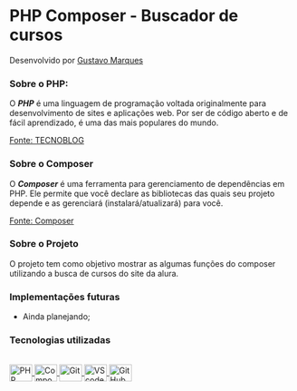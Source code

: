 # PHP Composer - Buscador de cursos

Desenvolvido por [Gustavo Marques](https://www.linkedin.com/in/gustavo-marques-1901b5215/)

### Sobre o PHP:
O _**PHP**_ é uma linguagem de programação voltada originalmente para desenvolvimento de sites e aplicações web. Por ser de código aberto e de fácil aprendizado, é uma das mais populares do mundo. 

[Fonte: TECNOBLOG](https://tecnoblog.net/responde/o-que-e-php-guia-para-iniciantes/)

### Sobre o Composer
O _**Composer**_ é uma ferramenta para gerenciamento de dependências em PHP. Ele permite que você declare as bibliotecas das quais seu projeto depende e as gerenciará (instalará/atualizará) para você.

[Fonte: Composer](https://getcomposer.org/doc/00-intro.md)

### Sobre o Projeto
O projeto tem como objetivo mostrar as algumas funções do composer utilizando a busca de cursos do site da alura.

### Implementações futuras

- Ainda planejando;

### Tecnologias utilizadas

<div align="inline_block">
  <a href="https://github.com/gustavoMarkez23">
</div>
  
<div style="display: inline_block"><br>
  <img title="PHP" alt="PHP" align="center" height="30" width="40" src="https://cdn.jsdelivr.net/gh/devicons/devicon/icons/php/php-original.svg" />
  <img title="Composer" alt="Composer" align="center" height="30" width="40" src="https://cdn.jsdelivr.net/gh/devicons/devicon/icons/composer/composer-original.svg" />
  <img title="Git" alt="Git" align="center" height="30" width="40" src="https://cdn.jsdelivr.net/gh/devicons/devicon/icons/git/git-original.svg" />
  <img title="VScode" alt="VScode" align="center" height="30" width="40" src="https://cdn.jsdelivr.net/gh/devicons/devicon/icons/vscode/vscode-original.svg" />
  <img title="GitHub" alt="GitHub" align="center" background-color="white" height="30" width="40" src="https://cdn.jsdelivr.net/gh/devicons/devicon/icons/github/github-original.svg" />
</div><br>